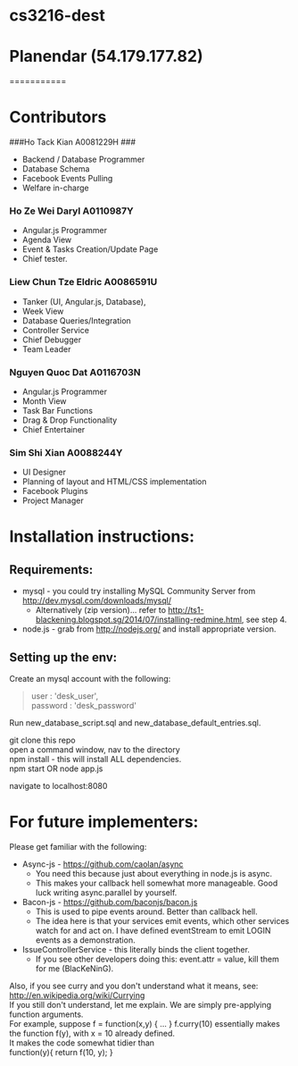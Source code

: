 cs3216-dest
===========
# Planendar (54.179.177.82)
===========

# Contributors
###Ho Tack Kian A0081229H ###
* Backend / Database Programmer
* Database Schema
* Facebook Events Pulling
* Welfare in-charge

### Ho Ze Wei Daryl A0110987Y ###
* Angular.js Programmer
* Agenda View
* Event & Tasks Creation/Update Page
* Chief tester. 

### Liew Chun Tze Eldric A0086591U ###
* Tanker (UI, Angular.js, Database),
* Week View
* Database Queries/Integration
* Controller Service
* Chief Debugger
* Team Leader

### Nguyen Quoc Dat A0116703N ###
* Angular.js Programmer
* Month View
* Task Bar Functions
* Drag & Drop Functionality
* Chief Entertainer

### Sim Shi Xian A0088244Y ###
* UI Designer
* Planning of layout and HTML/CSS implementation
* Facebook Plugins
* Project Manager


# Installation instructions:

## Requirements:
* mysql - you could try installing MySQL Community Server from http://dev.mysql.com/downloads/mysql/  
  * Alternatively (zip version)... refer to http://ts1-blackening.blogspot.sg/2014/07/installing-redmine.html, see step 4.
* node.js - grab from http://nodejs.org/ and install appropriate version.
  
## Setting up the env:
  Create an mysql account with the following:  
>  user     : 'desk_user',  
>  password : 'desk_password'  

Run new_database_script.sql and new_database_default_entries.sql.    

git clone this repo  
open a command window, nav to the directory  
npm install - this will install ALL dependencies.  
npm start OR node app.js  

navigate to localhost:8080

# For future implementers:

Please get familiar with the following:    

* Async-js - https://github.com/caolan/async    
   * You need this because just about everything in node.js is async.    
   * This makes your callback hell somewhat more manageable. Good luck writing async.parallel by yourself.    
* Bacon-js - https://github.com/baconjs/bacon.js    
   * This is used to pipe events around. Better than callback hell.    
   * The idea here is that your services emit events, which other services watch for and act on. I have defined eventStream to emit LOGIN events as a demonstration.    
* IssueControllerService - this literally binds the client together.   
   * If you see other developers doing this: event.attr = value, kill them for me (BlacKeNinG).
   
Also, if you see curry and you don't understand what it means, see: http://en.wikipedia.org/wiki/Currying    
If you still don't understand, let me explain. We are simply pre-applying function arguments.    
For example, suppose f = function(x,y) { ... } f.curry(10) essentially makes the function f(y), with x = 10 already defined.    
It makes the code somewhat tidier than    
function(y){ return f(10, y); }    
